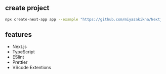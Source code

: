 ## create project

```bash
npx create-next-app app --example "https://github.com/miyazakikna/NextjsStarter/tree/master/app"
```

## features

* Next.js
* TypeScript
* ESlint
* Prettier
* VScode Extentions
